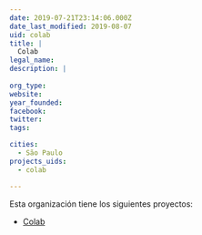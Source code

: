 ```yaml
---
date: 2019-07-21T23:14:06.000Z
date_last_modified: 2019-08-07
uid: colab
title: |
  Colab
legal_name: 
description: |
  
org_type: 
website: 
year_founded: 
facebook: 
twitter: 
tags:

cities: 
  - São Paulo
projects_uids:
  - colab

---
```


Esta organización tiene los siguientes proyectos:

- [Colab](/proyectos/colab)
